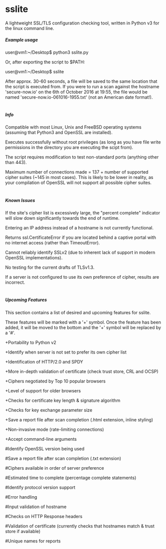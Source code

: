 # sslite
A lightweight SSL/TLS configuration checking tool, written in Python v3 for the linux command line.

##### Example usage #####
user@vm1:~/Desktop$ python3 sslite.py

Or, after exporting the script to $PATH:

user@vm1:~/Desktop$ sslite

After approx. 30-60 seconds, a file will be saved to the same location that the script is executed from. If you were to run a scan against the hostname 'secure-now.io' on the 6th of October 2016 at 19:55, the file would be named 'secure-now.io-061016-1955.txt' (not an American date format!).

#

##### Info #####

Compatible with most Linux, Unix and FreeBSD operating systems (assuming that Python3 and OpenSSL are installed).

Executes successfully without root privileges (as long as you have file write permissions in the directory you are executing the scipt from).

The script requires modification to test non-standard ports (anything other than 443).

Maximum number of connections made = 137 + number of supported cipher suites (~145 in most cases). This is likely to be lower in reality, as your compilation of OpenSSL will not support all possible cipher suites.

#

##### Known Issues #####

If the site's cipher list is excessively large, the "percent complete" indicator will slow down significantly towards the end of runtime.

Entering an IP address instead of a hostname is not currently functional.

Returns ssl.CertificateError if you are located behind a captive portal with no internet access (rather than TimeoutError).

Cannot reliably identify SSLv2 (due to inherent lack of support in modern OpenSSL implementations).

No testing for the current drafts of TLSv1.3.

If a server is not configured to use its own preference of cipher, results are incorrect.

#

##### Upcoming Features #####

This section contains a list of desired and upcoming features for sslite.

These features will be marked with a '+' symbol. Once the feature has been added, it will be moved to the bottom and the '+' symbol will be replaced by a '#'.

+Portability to Python v2

+Identify when server is not set to prefer its own cipher list

+Identification of HTTP/2.0 and SPDY

+More in-depth validation of certificate (check trust store, CRL and OCSP)

+Ciphers negotiated by Top 10 popular browsers

+Level of support for older browsers

+Checks for certificate key length & signature algorithm

+Checks for key exchange parameter size

+Save a report file after scan completion (.html extension, inline styling)

+Non-invasive mode (rate-limiting connections)

+Accept command-line arguments


#Identify OpenSSL version being used

#Save a report file after scan completion (.txt extension)

#Ciphers available in order of server preference

#Estimated time to complete (percentage complete statements)

#Identify protocol version support

#Error handling

#Input validation of hostname

#Checks on HTTP Response headers

#Validation of certificate (currently checks that hostnames match & trust store if available)

#Unique names for reports

#
